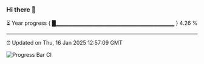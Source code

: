 ### Hi there 👋

⏳ Year progress { █▁▁▁▁▁▁▁▁▁▁▁▁▁▁▁▁▁▁▁▁▁▁▁▁▁▁▁▁▁ } 4.26 %

---

⏰ Updated on Thu, 16 Jan 2025 12:57:09 GMT

![Progress Bar CI](https://github.com/IshwaranRudhara/GIT-ACTION/workflows/Progress%20Bar%20CI/badge.svg)
